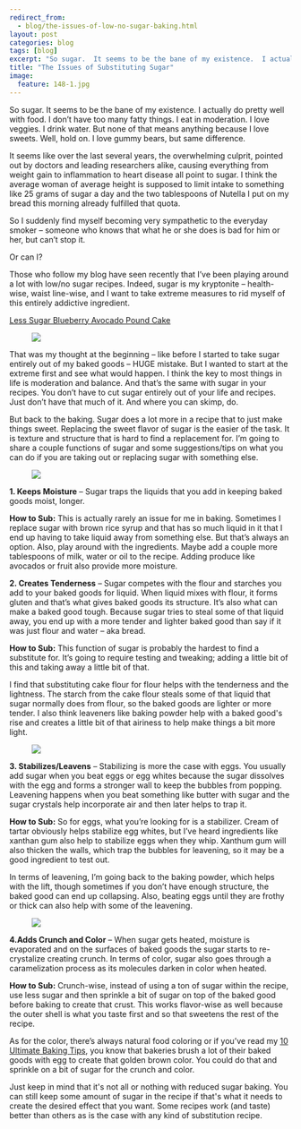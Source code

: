 ```yaml
---
redirect_from: 
  - blog/the-issues-of-low-no-sugar-baking.html
layout: post
categories: blog
tags: [blog]
excerpt: "So sugar.  It seems to be the bane of my existence.  I actually do pretty well with food.  I don’t have too many fatty things.  I eat in moderation.  I love veggies.  I drink water.  But none of that means anything because I love sweets.  Well, hold on.  I love gummy bears, but same difference."
title: "The Issues of Substituting Sugar"
image:
  feature: 148-1.jpg
---
```


So sugar.  It seems to be the bane of my existence.  I actually do pretty well with food.  I don’t have too many fatty things.  I eat in moderation.  I love veggies.  I drink water.  But none of that means anything because I love sweets.  Well, hold on.  I love gummy bears, but same difference.

It seems like over the last several years, the overwhelming culprit, pointed out by doctors and leading researchers alike, causing everything from weight gain to inflammation to heart disease all point to sugar.  I think the average woman of average height is supposed to limit intake to something like 25 grams of sugar a day and the two tablespoons of Nutella I put on my bread this morning already fulfilled that quota.

So I suddenly find myself becoming very sympathetic to the everyday smoker – someone who knows that what he or she does is bad for him or her, but can’t stop it.

Or can I?

Those who follow my blog have seen recently that I’ve been playing around a lot with low/no sugar recipes.  Indeed, sugar is my kryptonite – health-wise, waist line-wise, and I want to take extreme measures to rid myself of this entirely addictive ingredient.

[Less Sugar Blueberry Avocado Pound Cake](http://eastmeetskitchen.com/recipes/less-sugar-blueberry-avocado-pound-cake.html)

<figure> <img src='/images/143-2.jpg'> </figure>

That was my thought at the beginning – like before I started to take sugar entirely out of my baked goods – HUGE mistake.  But I wanted to start at the extreme first and see what would happen.  I think the key to most things in life is moderation and balance.  And that’s the same with sugar in your recipes.  You don’t have to cut sugar entirely out of your life and recipes.  Just don’t have that much of it.  And where you can skimp, do.

But back to the baking.  Sugar does a lot more in a recipe that to just make things sweet.  Replacing the sweet flavor of sugar is the easier of the task.  It is texture and structure that is hard to find a replacement for.  I’m going to share a couple functions of sugar and some suggestions/tips on what you can do if you are taking out or replacing sugar with something else.

<figure> <img src='/images/128-4.jpg'> </figure>

__1. Keeps Moisture__ – Sugar traps the liquids that you add in keeping baked goods moist, longer.

__How to Sub:__ This is actually rarely an issue for me in baking.  Sometimes I replace sugar with brown rice syrup and that has so much liquid in it that I end up having to take liquid away from something else.  But that’s always an option.  Also, play around with the ingredients.  Maybe add a couple more tablespoons of milk, water or oil to the recipe.  Adding produce like avocados or fruit also provide more moisture.

__2. Creates Tenderness__ – Sugar competes with the flour and starches you add to your baked goods for liquid.  When liquid mixes with flour, it forms gluten and that’s what gives baked goods its structure.  It’s also what can make a baked good tough.  Because sugar tries to steal some of that liquid away, you end up with a more tender and lighter baked good than say if it was just flour and water – aka bread.

__How to Sub:__  This function of sugar is probably the hardest to find a substitute for.  It’s going to require testing and tweaking; adding a little bit of this and taking away a little bit of that.

I find that substituting cake flour for flour helps with the tenderness and the lightness.  The starch from the cake flour steals some of that liquid that sugar normally does from flour, so the baked goods are lighter or more tender.  I also think leaveners like baking powder help with a baked good's rise and creates a little bit of that airiness to help make things a bit more light.

<figure> <img src='/images/94-9.jpg'> </figure>

__3. Stabilizes/Leavens__ – Stabilizing is more the case with eggs.  You usually add sugar when you beat eggs or egg whites because the sugar dissolves with the egg and forms a stronger wall to keep the bubbles from popping.  Leavening happens when you beat something like butter with sugar and the sugar crystals help incorporate air and then later helps to trap it.

__How to Sub:__ So for eggs, what you’re looking for is a stabilizer.  Cream of tartar obviously helps stabilize egg whites, but I’ve heard ingredients like xanthan gum also help to stabilize eggs when they whip.  Xanthum gum will also thicken the walls, which trap the bubbles for leavening, so it may be a good ingredient to test out.

In terms of leavening, I’m going back to the baking powder, which helps with the lift, though sometimes if you don’t have enough structure, the baked good can end up collapsing.  Also, beating eggs until they are frothy or thick can also help with some of the leavening.

<figure> <img src='/images/40-1.jpg'> </figure>


__4.Adds Crunch and Color__ – When sugar gets heated, moisture is evaporated and on the surfaces of baked goods the sugar starts to re-crystalize creating crunch.  In terms of color, sugar also goes through a caramelization process as its molecules darken in color when heated.

__How to Sub:__ Crunch-wise, instead of using a ton of sugar within the recipe, use less sugar and then sprinkle a bit of sugar on top of the baked good before baking to create that crust.  This works flavor-wise as well because the outer shell is what you taste first and so that sweetens the rest of the recipe.

As for the color, there’s always natural food coloring or if you’ve read my [10 Ultimate Baking Tips]( http://eastmeetskitchen.com/tips/10-ultimate-baking-tips-from-the-pros.html), you know that bakeries brush a lot of their baked goods with egg to create that golden brown color.  You could do that and sprinkle on a bit of sugar for the crunch and color.

Just keep in mind that it's not all or nothing with reduced sugar baking.  You can still keep some amount of sugar in the recipe if that's what it needs to create the desired effect that you want.  Some recipes work (and taste) better than others as is the case with any kind of substitution recipe.
